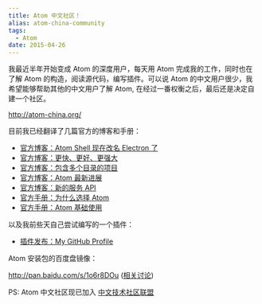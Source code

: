 ```yaml
---
title: Atom 中文社区！
alias: atom-china-community
tags:
  - Atom
date: 2015-04-26
---
```


我最近半年开始变成 Atom 的深度用户，每天用 Atom 完成我的工作，同时也在了解 Atom 的构造，阅读源代码，编写插件。可以说 Atom 的中文用户很少，我希望能够帮助其他的中文用户了解 Atom, 在经过一番权衡之后，最后还是决定自建一个社区。

<http://atom-china.org/>

目前我已经翻译了几篇官方的博客和手册：

* [官方博客：Atom Shell 现在改名 Electron 了](http://atom-china.org/t/93)
* [官方博客：更快、更好、更强大](http://atom-china.org/t/86)
* [官方博客：包含多个目录的项目](http://atom-china.org/t/75)
* [官方博客：Atom 最新进展](http://atom-china.org/t/28)
* [官方博客：新的服务 API](http://atom-china.org/t/51)
* [官方手册：为什么选择 Atom](http://atom-china.org/t/59)
* [官方手册：Atom 基础使用](http://atom-china.org/t/62)

以及我前些天自己尝试编写的一个插件：

* [插件发布：My GitHub Profile](http://atom-china.org/t/cha-jian-fa-bu-my-github-profile/49)

Atom 安装包的百度盘镜像：

<http://pan.baidu.com/s/1o6r8DOu> ([相关讨论](http://atom-china.org/t/94))

PS: Atom 中文社区现已加入 [中文技术社区联盟](http://programming.webcity.io/)
